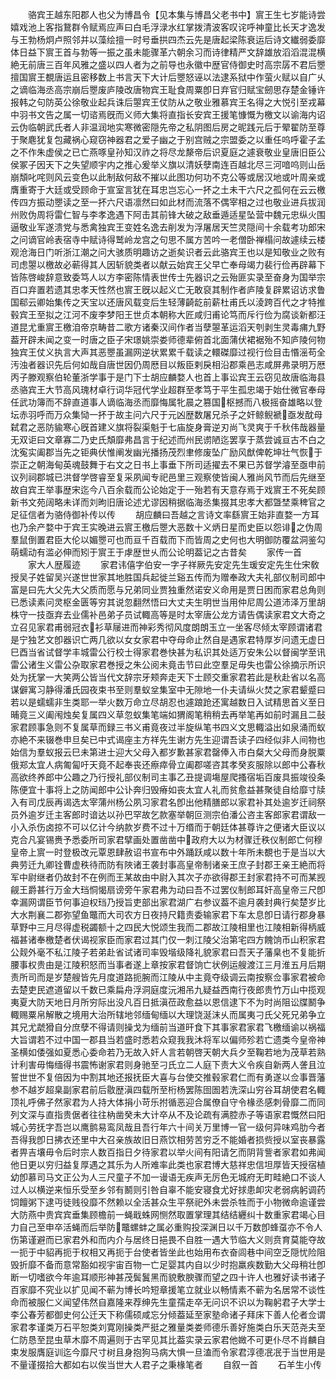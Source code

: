<!-- { "loadSidebar": true } -->
　　骆宾王越东阳郡人也父为博昌令【见本集与博昌父老书中】賔王生七岁能诗尝嬉戏池上客指鵞群令赋焉应声曰白毛浮渌水红掌拨清波客叹诧呼神童比长天才逸发与王勃杨炯卢照邻并以藻绘擅一时号垂拱四杰云先是唐起梁陈衰运后诗文纎弱委靡体日益下賔王首与勃等一振之虽未能骤革六朝余习而诗律精严文辞雄放滔滔混混横絶无前唐三百年风雅之盛以四人者为之前导也永徽中歴官侍御史时高宗孱不君后瞾擅国賔王覩唐运且密移数上书言天下大计后瞾怒诬以法逮系狱中作萤火赋以自广乆之谪临海丞高宗崩后瞾废庐陵改唐物宾王耻食周粟卽日弃官归赋宝劒思存楚金锤许报韩之句防英公徐敬业起兵诛后曌宾王仗防从之敬业雅慕宾王名得之大悦引至戎幕中羽书文告之属一切谘焉旣而义师大集将直指长安宾王援笔慷慨为檄文以谕海内诏云伪临朝武氏者人非温润地实寒微密隠先帝之私阴图后房之昵践元后于翚翟防至尊于聚麀犹复包藏祸心窥窃神器君之爱子幽之于别宫贼之宗盟委之以重任呜呼霍子孟之不作朱虚侯之已亡燕啄皇孙知汉祚之将尽龙漦帝后识夏庭之遽衰敬业皇唐旧臣公侯冢子因天下之失望顺宇内之推心爰举义旗以清妖孽南连百越北尽三河喑呜则山岳崩頽叱咤则风云变色以此制敌何敌不摧以此图功何功不克公等或居汉地或叶周亲或膺重寄于大廷或受顾命于宣室言犹在耳忠岂忘心一抔之土未干六尺之孤何在云云檄传四方振动瞾读之至一抔六尺语凛然曰如此材而流落不偶宰相之过也敬业进兵拔润州败伪周将雷仁智与李孝逸遇下阿击其前锋大破之敌垂遁适星坠营中魏元忠纵火围逼敬业军遂溃党与悉禽独宾王变姓名逸去削发为浮屠居天竺灵隠间十余载考功郎宋之问谪官岭表宿寺中赋诗得鹫岭龙宫之句思不属方苦吟一老僧卧禅榻问故遽续云楼观沧海日门听浙江潮之问大骇质明趣访之逝矣识者云此骆宾王也以是知敬业之败有司虑曌以檄故必蕲得其人因斩貌类者以献云始宾王父早亡奉母竭力裴行俭再辟幕下皆陈啓峻辞意致委笃人以方李密陈情表世传士先器识之云殆匪实录至奋身为国举宗百口弃置若遗其忠孝天性然也賔王旣以起义亡无敢裒其制作者庐陵复辟累诏访求鲁国郗云卿始集传之天宝以还唐风载变后生轻薄齮龁前薪杜甫氏以淩跨百代之才特推毂宾王至拟之江河不废李梦阳王世贞本朝称大匠咸归甫论笃而斥行俭为腐谈新都汪道昆尤重賔王檄洎帝京畴昔二歌方诸秦汉间作者当孽曌革运滔天刳剥生灵毒痡九野葢开辟未闻之变一时唐之臣子宋璟姚崇娄师德辈俯首北面蒲伏裙裾殆不知庐陵何物独宾王仗义执言大声其恶瞾虽漏网逆状累累千载读之轘磔靡过视行俭目击惽滛苟全汚浊者器识先后何如哉自唐世因仍周厯目以叛臣剌戾相沿郡乘邑志咸屏弗录明万厯丙子滕观察伯轮董浙学事于是门下士胡应麟婺人也首上事讼宾王云窃见故唐临海县丞骆宾王大节高风瑰材卓行词华冠代学业超群至孝笃于平生孤忠竭于始仕微官奉母任武功簿而不辞直道事人谪临海丞而靡悔属牝晨之篡国枢撼而八极摇奋雄略以登坛赤羽呼而万众集恸一抔于故主问六尺于元凶歴数屠兄杀子之奸鲸鲵褫亟发酖母弑君之恶防貐寒心旣首建义旗将裂渠魁于七庙旋身膏逆刃尚飞灵爽于千秋伟哉器量无双讵曰文章寡二乃史氏頽靡弗昌言于纪述而州民谫陋迄罢享于蒸尝诚亘古不白之沈寃实阖郡当先之钜典伏惟阐发幽光播扬茂烈聿修废坠广励风猷俾乾坤壮气恢于崇正之朝海甸英魂鼓舞于右文之日书上事垂下所司适擢去不果已苏督学濬至亟申前议列祠郡城已洪督学啓睿至复采夙闻专祀邑里三观察使皆闽人雅尚风节而后先继至故自宾王举事歴宋迄今八百余载而公论始定于一殆若有天意存焉于戏賔王不死矣顾新书文苑阔略未详而刘昫旧唐论述尤谬因稍据临海丞集掇其忠孝大都曁埜乘稗官之足征信者为骆侍御补传以传
　　胡应麟曰吾越之言诗文率繇賔王始非直婺一方耳也乃余产婺中于宾王实晚进云賔王檄后瞾大恶数十义炳日星而史臣以怨诽之伪周羣鼠倒置君臣大伦以媚瞾可也而亘千百载而下而皆周之史何也大明御防覆盆洞鉴勾萌蠕动有滥必伸而矧于賔王于虖歴世乆而公论明葢记之古昔矣
　　家传一首
　　家大人歴履迹
　　家君讳僖字伯安一字子祥厥先安定先生瑗安定先生仕宋敎授吴子姓留吴兴遂世世家其地胜国兵起徙兰谿五传而为赠奉政大夫礼部仪制司郎中富是曰先大父先大父质而愿与兄弟同业贾独重然诺安义命用是贾日困而家君总角则已悉读素问灵枢金匮等穷其说忽翻然悟曰大丈夫生明世当用仲尼周公道沛泽万里胡株守一技亟弃去业儒补邑弟子员试輙高等是时太宰唐公龙方请告偶读家君文大奇之立召见家君甫弱冠衣衫草屦进而神彩秀彻风度朗朗玉立一坐客尽倾太宰顾谓诸君是宁独艺文卽器识亡两几欲以女女家君中夺母命止然自是遇家君特厚岁问遗无虚日巳酉当省试督学丰城雷公行校士得家君巻快甚为私识其处适万安朱公以督闽学至讯雷公诸生义雷公杂取家君巻授之朱公阅未竟击节曰此空羣足毋失也雷公徐摘示所识处为抚掌一大笑两公皆当代文辞宗牙颊奔走天下士顾交重家君若此是秋赴省以名高谋僻寓习静得潘氏园夜束书至则羣蚁坌集室中无隙地一仆夫请纵火焚之家君颦蹙曰若以是蠕蠕非生类耶一举火数万命立尽胡忍也遽踉跄还寓越数日入试精思首义至日晡竟三义阖闱烛矣复属四义草忽蚁集笔端如猬阁笔稍稍去再举笔再如前时漏且二鼔家君顾事急则不复属草而録三书义甫竟夜过半旋纵笔书四义文思輙溢出如泉涌而蚁亦絶不来辍巻申旦矣已中式谒座主方祥先生谢方先生迎谓吾读子四经似非人间物也始信为羣蚁报云巳未第进士迎大父母入都岁歉甚家君罄俸入市白粲大父母而身脱粟俄郑太宜人病匍匐吁天竟不起奉丧还瘵瘁骨立阖郡嗟咨其孝癸亥服除以郎中公春秋高欲终养郎中公趣之乃行授礼部仪制司主事乙丑提调塲屋爬搔宿垢百废具振竣役条陈便宜十事将上之防闻郎中公讣奔归毁瘠如丧太宜人礼而贫愈益甚聚徒自给靡寸牍入有司戊辰再谒选太宰蒲州杨公夙习家君名卽出他精膳郎以家君补其处逾岁迁祠祭员外逾岁迁主客郎时谙达以孙巴罕故乞款塞举朝叵测宗伯潘公咨主客郎家君谓敌一小入杀伤卤掠不可以亿计今纳款岁费不过十万缗而于朝廷体甚尊许之便诸大臣议以克合凡宴锡赉予悉委所司家君擘画处置凿凿中政府大以为材骤迁秩仪制郎亡何穆皇帝上賔一时登极改元覃恩肆赦诏书宣布中外踊跃咸以数十年所未覩也于是当以大典劳迁九卿铨曹虚秩待而防有陜诸王袭封事高皇帝制诸亲王庶子封郡王亲王絶而将军中尉继者仍故封不在例而王某故由中尉入其次子亦欲得郡王封家君持不可而某觊觎王爵甚行万金大珰恫愒扇谤旁午家君弗为动曰吾不过罢仪制郎耳奸高皇帝三尺卽幸漏网谓臣节何事迫权珰乃授旨吏部出家君湖广右参议葢不逾月袭封典行矣楚岁比大水荆襄二郡弥望鱼鼈而大司农方日夜持尺籍责委输家君下车太息卽日请行郡身暴草野中三月尽得虚税蠲额十之四民大悦颂生我而二郡故江陵相里也江陵相新得柄威福甚诸奉檄楚者伏谒视家臣而家君过其门仅一刺江陵父治第宅四方餽饷币山积家君公觌外毫不私江陵子若弟赴省试诸司率毁堦级降礼貌家君曰吾天子藩臬也不复能折腰事权贵由是江陵积怒而当事者遂上章按家君督饷亡状例运艘渡江三月淮五月后期责所司而是岁楚艘皆先月度道路扼腕而江陵从中主竟夺级调云南按察佥事家君被命去楚吏民遮道留以千数已乘扁舟浮洞庭度沅湘吊九疑益西南行夜郎贵竹万山中揽观夷夏大防天地日月所穷际出没凡百日抵滇莅政愈益以恩信逮下不为时尚阻讼牒鬭争輙赐粟帛解散之境用大治所辖地邻缅甸缅以大理饶涎沫乆而属夷刁氏父死兄弟争立其兄尤虣猾自分庶孽不得请则操戈为缅前当道旰食下其事家君家君飞檄缅谕以祸福大旨谓若不过中国一郡县当若盛时悉若众窥我我沐将军以偏师殄若亡遗类今皇帝神圣横如倭强如夏悉心委命若乃无故入奸人言若朝啓天朝大兵夕至鞠若地为茂草若熟计利害毋悔缅得书震怖谢家君则身驰至刁氏立二人庭下责大义令疾自新两人詟且泣誓世世不复倍因为中割其地还报抚臣大喜与台使交推毂家君仁而有勇遂以佥事晋藩参不越岁超臬副家君前后敭歴滇四载所至桁杨罢陈囹圄若洗深山穷谷耳胡使君名輙顶礼呼佛子然家君为人持大体捐小苛乐拊循恶迎合属僚自守令椽丞感刺骨靡二而同列文深与直指贵倨者往往枘凿癸未大计卒从不及论疏有满腔赤子等语家君慨然曰阳城心劳抚字吾岂以鹰鹯易鸾凤哉且吾行年六十间关万里博一官一级何异味鸡肋今者吾得我卽日拂衣还里中大召亲族故旧日燕饮相劳苦穷乏不能婚者损赀授以室丧暴露者畀吉壤毋令后时宗人数百指日夕待家君以举火间有阳请乞而阴背訾者家君如弗闻他日更以穷归益复厚遇之其乐为人所难率此类也家君博大慈祥忠信坦厚皆天授宿植幼卽慕司马文正公为人三尺童子不加一谩语无疾声无厉色无城府无町畦絶口不谈人过人以横逆来恒乐受至乡邻有鬭则引咎自辜不能安寝食尤好捄患卹灾老弱病躬调药饲饘粥下逮丏徒贱役靡不然赖以全活甚众生平祭祀外未尝杀牲而于小物微命逾谨尝大防燕中贵宾宾垂集顾檐前一蝇戢蛛网恻然取置掌理其结结纒纠十数重家君竭心目力自己至申卒活蝇而后举防鼈螺蚌之属必重购投深渊日以千万数卽蜂虿亦不令人伤第谨避而已家君外和而内介与居终日挹畏不自胜一遇大节临大义则贲育莫能夺故一扼于中貂再扼于权相又再扼于台使者皆坐此也始用布衣奋闾巷中间空乏隠忧险阻毁折靡不备而意常豁如视宇宙百物一亡足婴其内自以少时抱羸疾数勤大父母稍壮卽断一切嗜欲今年逾耳顺形神甚茂鬓鬒黑而貌敷腴骤而望之四十许人也雅好读书诸子百家靡不究业以扩见闻不蕲为博长吟短章援笔立就业以畅情素不蕲为名居常不谈性命而被服仁义闻望伟然自嘉隆来荐绅先生童孺走卒无问识不识以为鞠躬君子大学士李公春芳都御史何公迁天下称儒硕咸忘分倾葢延至家塾命诸子拜床下善人伦者佥谓家君孝谨类万石平恕类刘寛刚操类严挺之雅量类娄师德乐善好施类白乐天范尧夫至仁防恳至昆虫草木靡不周遍则于古罕见其比葢实录云家君他媺不可更仆尽不肖麟自束发服膺庭训迄今靡尺寸树且身抱狗马病大惧一旦溘而令家君淳德冺冺于当世用是不量谨掇拾大都如右以俟当世大人君子之秉椽笔者
　　自叙一首
　　石羊生小传

